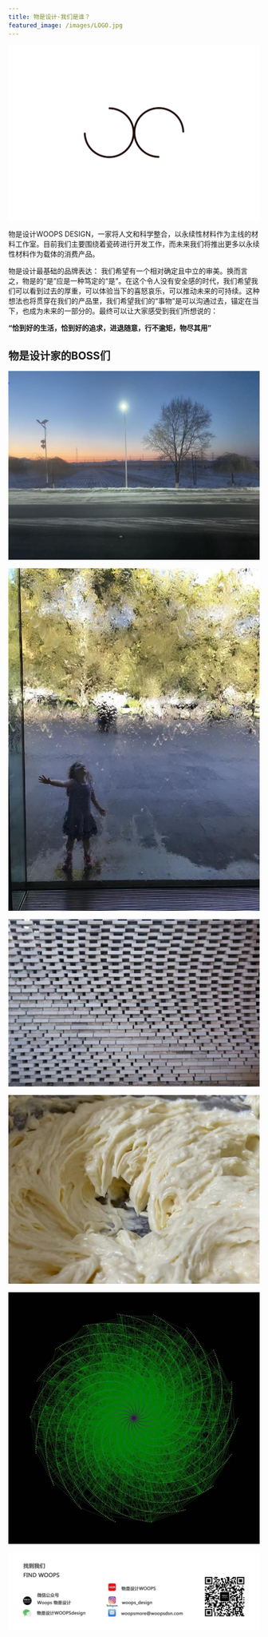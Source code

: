 ```yaml
---
title: 物是设计·我们是谁？
featured_image: /images/LOGO.jpg
---
```


![](/images/LOGO.jpg)


物是设计WOOPS DESIGN，一家将人文和科学整合，以永续性材料作为主线的材料工作室。目前我们主要围绕着瓷砖进行开发工作，而未来我们将推出更多以永续性材料作为载体的消费产品。

物是设计最基础的品牌表达： 我们希望有一个相对确定且中立的审美。换而言之，物是的“是”应是一种笃定的“是”。在这个令人没有安全感的时代，我们希望我们可以看到过去的厚重，可以体验当下的喜怒哀乐，可以推动未来的可持续。这种想法也将贯穿在我们的产品里，我们希望我们的“事物”是可以沟通过去，锚定在当下，也成为未来的一部分的。最终可以让大家感受到我们所想说的：

**“恰到好的生活，恰到好的追求，进退随意，行不逾矩，物尽其用”**

## 物是设计家的BOSS们

![](/images/about1.jpg)

![](/images/about2.jpg)

![](/images/about3.jpg)

![](/images/about4.jpg)

![](/images/about5.jpg)

![](/images/about6.jpg)


